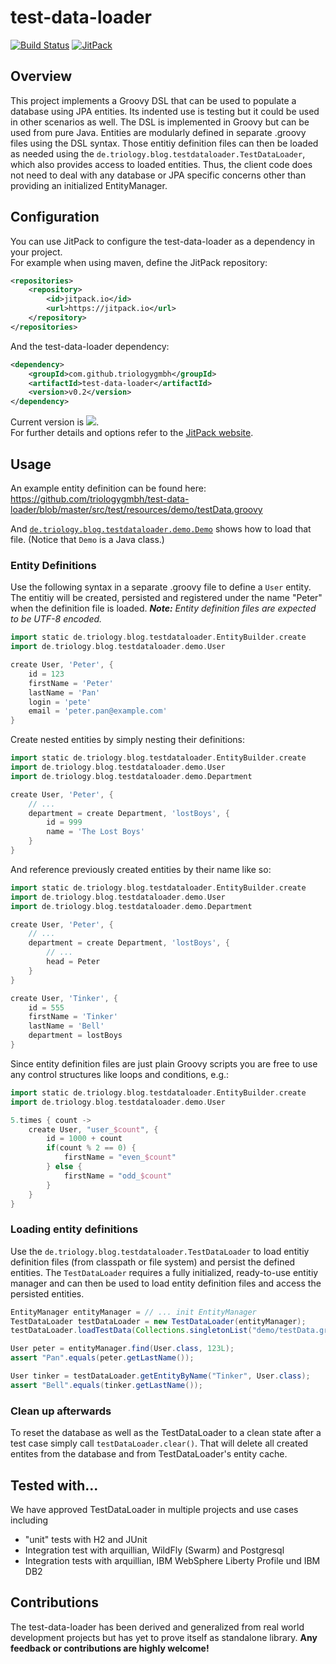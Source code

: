 # test-data-loader 
 [![Build Status](https://travis-ci.org/triologygmbh/test-data-loader.svg?branch=master)](https://travis-ci.org//triologygmbh/test-data-loader)
[![JitPack](https://jitpack.io/v//triologygmbh/test-data-loader.svg)](https://jitpack.io/#/triologygmbh/test-data-loader)

## Overview
This project implements a Groovy DSL that can be used to populate a database using JPA entities. Its indented use is testing but it could be used in other scenarios as well.
The DSL is implemented in Groovy but can be used from pure Java. Entities are modularly defined in separate .groovy files using the DSL syntax. Those entitiy definition files can then be loaded as needed using the `de.triology.blog.testdataloader.TestDataLoader`, which also provides access to loaded entities. Thus, the client code does not need to deal with any database or JPA specific concerns other than providing an initialized EntityManager.

## Configuration
You can use JitPack to configure the test-data-loader as a dependency in your project.<br/>
For example when using maven, define the JitPack repository:
```XML
<repositories>
    <repository>
        <id>jitpack.io</id>
        <url>https://jitpack.io</url>
    </repository>
</repositories>
```
And the test-data-loader dependency:
```XML
<dependency>
    <groupId>com.github.triologygmbh</groupId>
    <artifactId>test-data-loader</artifactId>
    <version>v0.2</version>
</dependency>
```
Current version is [![](https://jitpack.io/v/triologygmbh/test-data-loader.svg)](https://jitpack.io/#triologygmbh/test-data-loader).<br/> 
For further details and options refer to the [JitPack website](https://jitpack.io/#triologygmbh/test-data-loader).

## Usage
An example entity definition can be found here: https://github.com/triologygmbh/test-data-loader/blob/master/src/test/resources/demo/testData.groovy

And [`de.triology.blog.testdataloader.demo.Demo`](https://github.com/triologygmbh/test-data-loader/blob/master/src/test/java/de/triology/blog/testdataloader/demo/Demo.java) shows how to load that file. (Notice that `Demo` is a Java class.)

### Entity Definitions
Use the following syntax in a separate .groovy file to define a `User` entity. The entitiy will be created, persisted and registered under the name "Peter" when the definition file is loaded. _**Note:** Entity definition files are expected to be UTF-8 encoded._
```Groovy
import static de.triology.blog.testdataloader.EntityBuilder.create
import de.triology.blog.testdataloader.demo.User

create User, 'Peter', {
    id = 123
    firstName = 'Peter'
    lastName = 'Pan'
    login = 'pete'
    email = 'peter.pan@example.com'
}
```
Create nested entities by simply nesting their definitions:
```Groovy
import static de.triology.blog.testdataloader.EntityBuilder.create
import de.triology.blog.testdataloader.demo.User
import de.triology.blog.testdataloader.demo.Department

create User, 'Peter', {
    // ...
    department = create Department, 'lostBoys', {
        id = 999
        name = 'The Lost Boys'
    }
}
```
And reference previously created entities by their name like so: 
```Groovy
import static de.triology.blog.testdataloader.EntityBuilder.create
import de.triology.blog.testdataloader.demo.User
import de.triology.blog.testdataloader.demo.Department

create User, 'Peter', {
    // ...
    department = create Department, 'lostBoys', {
        // ...
        head = Peter
    }
}

create User, 'Tinker', {
    id = 555
    firstName = 'Tinker'
    lastName = 'Bell'
    department = lostBoys
}
```
Since entity definition files are just plain Groovy scripts you are free to use any control structures like loops and conditions, e.g.:
```Groovy
import static de.triology.blog.testdataloader.EntityBuilder.create
import de.triology.blog.testdataloader.demo.User

5.times { count ->
    create User, "user_$count", {
        id = 1000 + count
        if(count % 2 == 0) {
            firstName = "even_$count"
        } else {
            firstName = "odd_$count"
        }
    }
}
```

### Loading entity definitions
Use the `de.triology.blog.testdataloader.TestDataLoader` to load entitiy definition files (from classpath or file system) and persist the defined entities. 
The `TestDataLoader` requires a fully initialized, ready-to-use entitiy manager and can then be used to load entity definition files and access the persisted entities.
```Java
EntityManager entityManager = // ... init EntityManager
TestDataLoader testDataLoader = new TestDataLoader(entityManager);
testDataLoader.loadTestData(Collections.singletonList("demo/testData.groovy"));

User peter = entityManager.find(User.class, 123L);
assert "Pan".equals(peter.getLastName());

User tinker = testDataLoader.getEntityByName("Tinker", User.class);
assert "Bell".equals(tinker.getLastName());
```

### Clean up afterwards
To reset the database as well as the TestDataLoader to a clean state after a test case simply call `testDataLoader.clear()`. That will delete all created entites from the database and from TestDataLoader's entity cache.

## Tested with...

We have approved TestDataLoader in multiple projects and use cases including

* "unit" tests with H2 and JUnit
* Integration test with arquillian, WildFly (Swarm) and Postgresql
* Integration tests with arquillian, IBM WebSphere Liberty Profile und IBM DB2

## Contributions
The test-data-loader has been derived and generalized from real world development projects but has yet to prove itself as standalone library. **Any feedback or contributions are highly welcome!**

